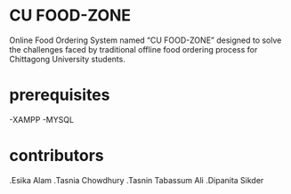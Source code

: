 # CU FOOD-ZONE 
Online Food Ordering System named “CU
FOOD-ZONE” designed to solve the challenges faced by traditional
offline food ordering process for Chittagong University students.

# prerequisites
-XAMPP
-MYSQL

# contributors
  .Esika Alam
  .Tasnia Chowdhury
  .Tasnin Tabassum Ali
  .Dipanita Sikder
